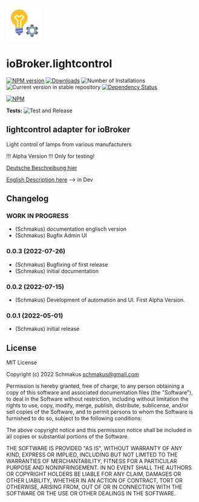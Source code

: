![Logo](admin/lightcontrol.png)
# ioBroker.lightcontrol

[![NPM version](https://img.shields.io/npm/v/iobroker.lightcontrol.svg)](https://www.npmjs.com/package/iobroker.lightcontrol)
[![Downloads](https://img.shields.io/npm/dm/iobroker.lightcontrol.svg)](https://www.npmjs.com/package/iobroker.lightcontrol)
![Number of Installations](https://iobroker.live/badges/lightcontrol-installed.svg)
![Current version in stable repository](https://iobroker.live/badges/lightcontrol-stable.svg)
[![Dependency Status](https://img.shields.io/david/Schmakus/iobroker.lightcontrol.svg)](https://david-dm.org/Schmakus/iobroker.lightcontrol)

[![NPM](https://nodei.co/npm/iobroker.lightcontrol.png?downloads=true)](https://nodei.co/npm/iobroker.lightcontrol/)

**Tests:** ![Test and Release](https://github.com/Schmakus/ioBroker.lightcontrol/workflows/Test%20and%20Release/badge.svg)

## lightcontrol adapter for ioBroker

Light control of lamps from various manufacturers

!!! Alpha Version !!! Only for testing!

[Deutsche Beschreibung hier](docs/de/lightcontrol.md)

[English Description here](docs/en/lightcontrol.md) --> in Dev

## Changelog
<!--
	Placeholder for the next version (at the beginning of the line):
	### **WORK IN PROGRESS**
-->
### **WORK IN PROGRESS**
* (Schmakus) documentation englisch version
* (Schmakus) Bugfix Admin UI

### 0.0.3 (2022-07-26)
* (Schmakus) Bugfixing of first release
* (Schmakus) initial documentation

### 0.0.2 (2022-07-15)
* (Schmakus) Development of automation and UI. First Alpha Version.

### 0.0.1 (2022-05-01)
* (Schmakus) initial release

## License
MIT License

Copyright (c) 2022 Schmakus <schmakus@gmail.com>

Permission is hereby granted, free of charge, to any person obtaining a copy
of this software and associated documentation files (the "Software"), to deal
in the Software without restriction, including without limitation the rights
to use, copy, modify, merge, publish, distribute, sublicense, and/or sell
copies of the Software, and to permit persons to whom the Software is
furnished to do so, subject to the following conditions:

The above copyright notice and this permission notice shall be included in all
copies or substantial portions of the Software.

THE SOFTWARE IS PROVIDED "AS IS", WITHOUT WARRANTY OF ANY KIND, EXPRESS OR
IMPLIED, INCLUDING BUT NOT LIMITED TO THE WARRANTIES OF MERCHANTABILITY,
FITNESS FOR A PARTICULAR PURPOSE AND NONINFRINGEMENT. IN NO EVENT SHALL THE
AUTHORS OR COPYRIGHT HOLDERS BE LIABLE FOR ANY CLAIM, DAMAGES OR OTHER
LIABILITY, WHETHER IN AN ACTION OF CONTRACT, TORT OR OTHERWISE, ARISING FROM,
OUT OF OR IN CONNECTION WITH THE SOFTWARE OR THE USE OR OTHER DEALINGS IN THE
SOFTWARE.
